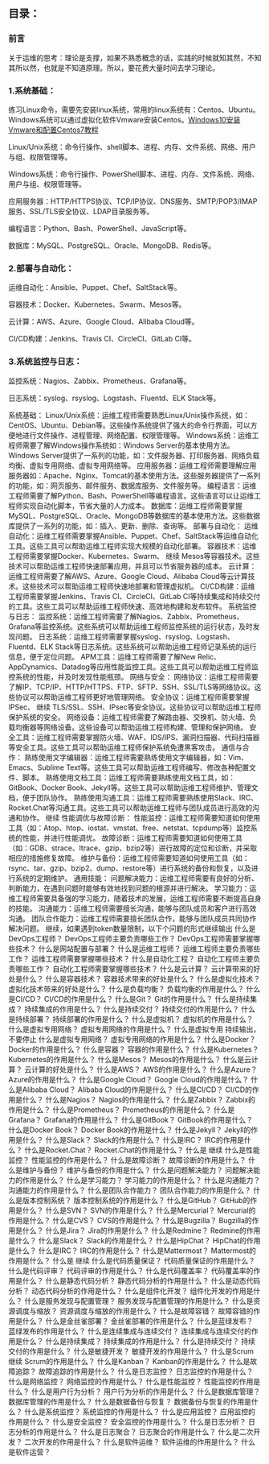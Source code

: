 ## 目录：

### 前言
关于运维的思考：理论是支撑，如果不熟悉概念的话，实践的时候就知其然，不知其所以然，也就是不知道原理。所以，要花费大量时间去学习理论。

### 1.系统基础：

练习Linux命令，需要先安装linux系统，常用的linux系统有：Centos、Ubuntu。Windows系统可以通过虚拟化软件Vmware安装Centos。[Windows10安装Vmware和配置Centos7教程](https://blog.csdn.net/qq_29750461/article/details/106050368)

Linux/Unix系统：命令行操作、shell脚本、进程、内存、文件系统、网络、用户与组、权限管理等。

Windows系统：命令行操作、PowerShell脚本、进程、内存、文件系统、网络、用户与组、权限管理等。

应用服务器：HTTP/HTTPS协议、TCP/IP协议、DNS服务、SMTP/POP3/IMAP服务、SSL/TLS安全协议、LDAP目录服务等。

编程语言：Python、Bash、PowerShell、JavaScript等。

数据库：MySQL、PostgreSQL、Oracle、MongoDB、Redis等。

### 2.部署与自动化：
运维自动化：Ansible、Puppet、Chef、SaltStack等。

容器技术：Docker、Kubernetes、Swarm、Mesos等。

云计算：AWS、Azure、Google Cloud、Alibaba Cloud等。

CI/CD构建：Jenkins、Travis CI、CircleCI、GitLab CI等。

### 3.系统监控与日志：
监控系统：Nagios、Zabbix、Prometheus、Grafana等。

日志系统：syslog、rsyslog、Logstash、Fluentd、ELK Stack等。

系统基础：
Linux/Unix系统：运维工程师需要熟悉Linux/Unix操作系统，如：CentOS、Ubuntu、Debian等。这些操作系统提供了强大的命令行界面，可以方便地进行文件操作、进程管理、网络配置、权限管理等。
Windows系统：运维工程师需要了解Windows操作系统如：Windows Server的基本使用方法。Windows Server提供了一系列的功能，如：文件服务器、打印服务器、网络负载均衡、虚拟专用网络、虚拟专用网络等。
应用服务器：运维工程师需要理解应用服务器如：Apache、Nginx、Tomcat的基本使用方法。这些服务器提供了一系列的功能，如：网页服务、邮件服务、数据库服务、文件服务等。
编程语言：运维工程师需要了解Python、Bash、PowerShell等编程语言。这些语言可以让运维工程师实现自动化脚本，节省大量的人力成本。
数据库：运维工程师需要掌握MySQL、PostgreSQL、Oracle、MongoDB等数据库的基本使用方法。这些数据库提供了一系列的功能，如：插入、更新、删除、查询等。
部署与自动化：
运维自动化：运维工程师需要掌握Ansible、Puppet、Chef、SaltStack等运维自动化工具。这些工具可以帮助运维工程师实现大规模的自动化部署。
容器技术：运维工程师需要掌握Docker、Kubernetes、Swarm、
继续
Mesos等容器技术。这些技术可以帮助运维工程师快速部署应用，并且可以节省服务器的成本。
云计算：运维工程师需要了解AWS、Azure、Google Cloud、Alibaba Cloud等云计算技术。这些技术可以帮助运维工程师快速地部署和管理虚拟机。
CI/CD构建：运维工程师需要掌握Jenkins、Travis CI、CircleCI、GitLab CI等持续集成和持续交付的工具。这些工具可以帮助运维工程师快速、高效地构建和发布软件。
系统监控与日志：
监控系统：运维工程师需要了解Nagios、Zabbix、Prometheus、Grafana等监控系统。这些系统可以帮助运维工程师监控系统的运行状态，及时发现问题。
日志系统：运维工程师需要掌握syslog、rsyslog、Logstash、Fluentd、ELK Stack等日志系统。这些系统可以帮助运维工程师记录系统的运行信息，便于定位问题。
APM工具：运维工程师需要了解New Relic、AppDynamics、Datadog等应用性能监控工具。这些工具可以帮助运维工程师监控系统的性能，并及时发现性能瓶颈。
网络与安全：
网络协议：运维工程师需要了解IP、TCP/IP、HTTP/HTTPS、FTP、SFTP、SSH、SSL/TLS等网络协议。这些协议可以帮助运维工程师更好地管理网络。
安全协议：运维工程师需要掌握IPSec、
继续
TLS/SSL、SSH、IPsec等安全协议。这些协议可以帮助运维工程师保护系统的安全。
网络设备：运维工程师需要了解路由器、交换机、防火墙、负载均衡器等网络设备。这些设备可以帮助运维工程师构建、管理和保护网络。
安全工具：运维工程师需要掌握防火墙、WAF、IDS/IPS、漏洞扫描器、代码扫描器等安全工具。这些工具可以帮助运维工程师保护系统免遭黑客攻击。
通信与合作：
熟练使用文字编辑器：运维工程师需要熟练使用文字编辑器，如：Vim、Emacs、Sublime Text等。这些工具可以帮助运维工程师编写、修改各种配置文件、脚本。
熟练使用文档工具：运维工程师需要熟练使用文档工具，如：GitBook、Docker Book、Jekyll等。这些工具可以帮助运维工程师维护、管理文档，便于团队协作。
熟练使用沟通工具：运维工程师需要熟练使用Slack、IRC、Rocket.Chat等沟通工具。这些工具可以帮助运维工程师与团队成员进行高效的沟通和协作。
继续
性能调优与故障诊断：
性能监控：运维工程师需要知道如何使用工具（如：Atop、htop、iostat、vmstat、free、netstat、tcpdump等）监控系统的性能，并进行性能调优。
故障诊断：运维工程师需要知道如何使用工具（如：GDB、strace、ltrace、gzip、bzip2等）进行故障的定位和诊断，并采取相应的措施修复故障。
维护与备份：运维工程师需要知道如何使用工具（如：rsync、tar、gzip、bzip2、dump、restore等）进行系统的备份和恢复，以及进行系统的定期维护。
通用技能：
问题解决能力：运维工程师需要有良好的分析、判断能力，在遇到问题时能够有效地找到问题的根源并进行解决。
学习能力：运维工程师需要具备强的学习能力，随着技术的发展，运维工程师需要不断提高自身的技能。
沟通能力：运维工程师需要擅长沟通，能够与团队成员和客户进行高效沟通。
团队合作能力：运维工程师需要擅长团队合作，能够与团队成员共同协作解决问题。
继续，如果遇到token数量限制，以下个问题的形式继续输出
什么是DevOps工程师？
DevOps工程师主要负责哪些工作？
DevOps工程师需要掌握哪些技术？
什么是网站配置与部署？
什么是运维工程师？
运维工程师主要负责哪些工作？
运维工程师需要掌握哪些技术？
什么是自动化工程？
自动化工程师主要负责哪些工作？
自动化工程师需要掌握哪些技术？
什么是云计算？
云计算带来的好处是什么？
什么是容器技术？
容器技术带来的好处是什么？
什么是虚拟化技术？
虚拟化技术带来的好处是什么？
什么是负载均衡？
负载均衡的作用是什么？
什么是CI/CD？
CI/CD的作用是什么？
什么是Git？
Git的作用是什么？
什么是持续集成？
持续集成的作用是什么？
什么是持续交付？
持续交付的作用是什么？
什么是持续部署？
持续部署的作用是什么？
什么是虚拟机？
虚拟机的作用是什么？
什么是虚拟专用网络？
虚拟专用网络的作用是什么？
什么是虚拟专用
持续输出，不要停止
什么是虚拟专用网络？
虚拟专用网络的作用是什么？
什么是Docker？
Docker的作用是什么？
什么是容器？
容器的作用是什么？
什么是Kubernetes？
Kubernetes的作用是什么？
什么是Mesos？
Mesos的作用是什么？
什么是云计算？
云计算的好处是什么？
什么是AWS？
AWS的作用是什么？
什么是Azure？
Azure的作用是什么？
什么是Google Cloud？
Google Cloud的作用是什么？
什么是Alibaba Cloud？
Alibaba Cloud的作用是什么？
什么是CI/CD？
CI/CD的作用是什么？
什么是Nagios？
Nagios的作用是什么？
什么是Zabbix？
Zabbix的作用是什么？
什么是Prometheus？
Prometheus的作用是什么？
什么是Grafana？
Grafana的作用是什么？
什么是GitBook？
GitBook的作用是什么？
什么是Docker Book？
Docker Book的作用是什么？
什么是Jekyll？
Jekyll的作用是什么？
什么是Slack？
Slack的作用是什么？
什么是IRC？
IRC的作用是什么？
什么是Rocket.Chat？
Rocket.Chat的作用是什么？
什么是
继续
什么是性能监控？
性能监控的作用是什么？
什么是故障诊断？
故障诊断的作用是什么？
什么是维护与备份？
维护与备份的作用是什么？
什么是问题解决能力？
问题解决能力的作用是什么？
什么是学习能力？
学习能力的作用是什么？
什么是沟通能力？
沟通能力的作用是什么？
什么是团队合作能力？
团队合作能力的作用是什么？
什么是版本控制系统？
版本控制系统的作用是什么？
什么是GitHub？
GitHub的作用是什么？
什么是SVN？
SVN的作用是什么？
什么是Mercurial？
Mercurial的作用是什么？
什么是CVS？
CVS的作用是什么？
什么是Bugzilla？
Bugzilla的作用是什么？
什么是Jira？
Jira的作用是什么？
什么是Redmine？
Redmine的作用是什么？
什么是Slack？
Slack的作用是什么？
什么是HipChat？
HipChat的作用是什么？
什么是IRC？
IRC的作用是什么？
什么是Mattermost？
Mattermost的作用是什么？
什么是
继续
什么是代码质量保证？
代码质量保证的作用是什么？
什么是代码评审？
代码评审的作用是什么？
什么是代码覆盖率？
代码覆盖率的作用是什么？
什么是静态代码分析？
静态代码分析的作用是什么？
什么是动态代码分析？
动态代码分析的作用是什么？
什么是组件化开发？
组件化开发的作用是什么？
什么是服务发现与配置管理？
服务发现与配置管理的作用是什么？
什么是资源调度与缩放？
资源调度与缩放的作用是什么？
什么是故障容错？
故障容错的作用是什么？
什么是金丝雀部署？
金丝雀部署的作用是什么？
什么是蓝绿发布？
蓝绿发布的作用是什么？
什么是连续集成与连续交付？
连续集成与连续交付的作用是什么？
什么是持续集成？
持续集成的作用是什么？
什么是持续交付？
持续交付的作用是什么？
什么是敏捷开发？
敏捷开发的作用是什么？
什么是Scrum
继续
Scrum的作用是什么？
什么是Kanban？
Kanban的作用是什么？
什么是故障追踪？
故障追踪的作用是什么？
什么是日志监控？
日志监控的作用是什么？
什么是网络监控？
网络监控的作用是什么？
什么是性能监控？
性能监控的作用是什么？
什么是用户行为分析？
用户行为分析的作用是什么？
什么是数据库管理？
数据库管理的作用是什么？
什么是数据备份与恢复？
数据备份与恢复的作用是什么？
什么是系统监控？
系统监控的作用是什么？
什么是应用监控？
应用监控的作用是什么？
什么是安全监控？
安全监控的作用是什么？
什么是日志分析？
日志分析的作用是什么？
什么是日志聚合？
日志聚合的作用是什么？
什么是二次开发？
二次开发的作用是什么？
什么是软件运维？
软件运维的作用是什么？
什么是软件运营？
